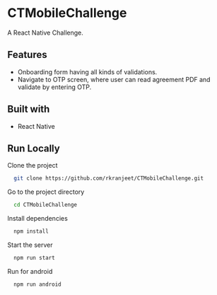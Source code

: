 # CTMobileChallenge

A React Native Challenge.

## Features

- Onboarding form having all kinds of validations.
- Navigate to OTP screen, where user can read agreement PDF and validate by entering OTP.

## Built with

- React Native

## Run Locally

Clone the project

```bash
  git clone https://github.com/rkranjeet/CTMobileChallenge.git
```

Go to the project directory

```bash
  cd CTMobileChallenge
```

Install dependencies

```bash
  npm install
```

Start the server

```bash
  npm run start
```

Run for android

```bash
  npm run android
```
